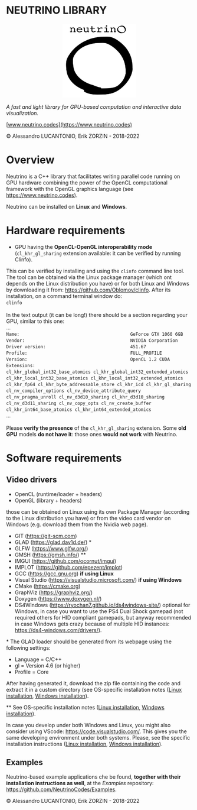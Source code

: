# NEUTRINO LIBRARY

<p align="center">
<img src="./Logos/neutrino_logo.png" width="200" height="200" />
</p>

*A fast and light library for GPU-based computation and interactive data visualization.*

[www.neutrino.codes](https://www.neutrino.codes)

© Alessandro LUCANTONIO, Erik ZORZIN - 2018-2022

# Overview
Neutrino is a C++ library that facilitates writing parallel code running on GPU hardware combining the power of the OpenCL computational framework with the OpenGL graphics language (see https://www.neutrino.codes).

Neutrino can be installed on **Linux** and **Windows**.

# Hardware requirements
- GPU having the **OpenCL-OpenGL interoperability mode** (`cl_khr_gl_sharing` extension available: it can be verified by running Clinfo).

This can be verified by installing and using the `clinfo` command line tool. The tool can be obtained via the Linux package manager (which ont depends on the Linux distribution you have) or for both Linux and Windows by downloading it from: https://github.com/Oblomov/clinfo. After its installation, on a command terminal window do:\
`clinfo`\
\
In the text output (it can be long!) there should be a section regarding your GPU, similar to this one:\
...\
`Name:                                          GeForce GTX 1060 6GB`\
`Vendor:                                        NVIDIA Corporation`\
`Driver version:                                451.67`\
`Profile:                                       FULL_PROFILE`\
`Version:                                       OpenCL 1.2 CUDA`\
`Extensions:                                    cl_khr_global_int32_base_atomics cl_khr_global_int32_extended_atomics cl_khr_local_int32_base_atomics cl_khr_local_int32_extended_atomics cl_khr_fp64 cl_khr_byte_addressable_store cl_khr_icd cl_khr_gl_sharing cl_nv_compiler_options cl_nv_device_attribute_query cl_nv_pragma_unroll cl_nv_d3d10_sharing cl_khr_d3d10_sharing cl_nv_d3d11_sharing cl_nv_copy_opts cl_nv_create_buffer cl_khr_int64_base_atomics cl_khr_int64_extended_atomics`\
...\
\
Please **verify the presence** of the `cl_khr_gl_sharing` extension. Some **old GPU** models **do not have it**: those ones **would not work** with Neutrino.

# Software requirements 
## Video drivers
- OpenCL (runtime/loader + headers)
- OpenGL (library + headers)

those can be obtained on Linux using its own Package Manager (according to the Linux distribution you have) or from the video card vendor on Windows (e.g. download them from the Nvidia web page).


- GIT (https://git-scm.com)
- GLAD (https://glad.dav1d.de/) *
- GLFW (https://www.glfw.org/)
- GMSH (https://gmsh.info/) **
- IMGUI (https://github.com/ocornut/imgui)
- IMPLOT (https://github.com/epezent/implot)
- GCC (https://gcc.gnu.org) **if using Linux**
- Visual Studio (https://visualstudio.microsoft.com/) **if using Windows**
- CMake (https://cmake.org)
- GraphViz (https://graphviz.org/)
- Doxygen (https://www.doxygen.nl/)
- DS4Windows (https://ryochan7.github.io/ds4windows-site/) optional for Windows, in case you want to use the PS4 Dual Shock gamepad (not required others for HID compliant gamepads, but anyway recommended in case Windows gets crazy because of multiple HID instances: https://ds4-windows.com/drivers/).

\* The GLAD loader should be generated from its webpage using the following settings:
- Language = C/C++
- gl = Version 4.6 (or higher)
- Profile = Core

After having generated it, download the zip file containing the code and extract it in a custom directory (see OS-specific installation notes ([Linux installation](./Installation/Linux/installation_linux.md), [Windows installation](./Installation/Windows/installation_windows.md)).

\** See OS-specific installation notes ([Linux installation](./Installation/Linux/installation_linux.md), [Windows installation](./Installation/Windows/installation_windows.md)).

In case you develop under both Windows and Linux, you might also consider using VScode: https://code.visualstudio.com/. This gives you the same developing environment under both systems.
Please, see the specific installation instructions
([Linux installation](./Installation/Linux/installation_linux.md), [Windows installation](./Installation/Windows/installation_windows.md)).

## Examples
Neutrino-based example applications che be found, **together with their installation instructions as well**, at the *Examples* repository: https://github.com/NeutrinoCodes/Examples.

© Alessandro LUCANTONIO, Erik ZORZIN - 2018-2022